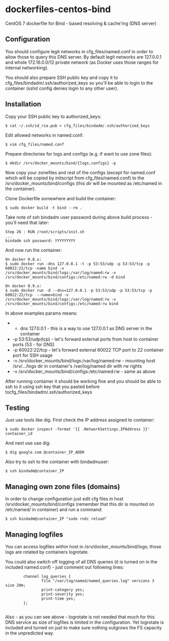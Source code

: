 dockerfiles-centos-bind
========================

CentOS 7 dockerfile for Bind - based resolving & cache'ing (DNS server)

Configuration
-----

You should configure legit networks in cfg_files/named.conf in order to allow
those to query this DNS server. By default legit networks are 127.0.0.1 and
whole 172.16.0.0/12 private network (as Docker uses those ranges for internal
networking).

You should also prepare SSH public key and copy it to cfg_files/bindadm/.ssh/authorized_keys
so you'll be able to login to the container (sshd config denies login to any
other user).

Installation
-----

Copy your SSH public key to authorized_keys:

    $ cat ~/.ssh/id_rsa.pub > cfg_files/bindadm/.ssh/authorized_keys

Edit allowed networks in named.conf:

    $ vim cfg_files/named.conf

Prepare directories for logs and configs (e.g. if want to use zone files):

    $ mkdir /srv/docker_mounts/bind/{logs,configs} -p

Now copy your zonefiles and rest of the configs (except for named.conf which
will be copied by initscript from cfg_files/named.conf) to the
/srv/docker_mounts/bind/configs (this dir will be mounted as /etc/named in the
container).

Clone Dockerfile somewhere and build the container:

    $ sudo docker build -t bind --rm .

Take note of ssh bindadm user password during above build process - you'll
need that later:

    Step 26 : RUN /root/scripts/init.sh
    ...
    bindadm ssh password: YYYYYYYYY

And now run the container:

    On docker 0.8.x:
    $ sudo docker run -dns 127.0.0.1 -t -p 53:53/udp -p 53:53/tcp -p 60022:22/tcp -name bind -v /srv/docker_mounts/bind/logs:/var/log/named:rw -v /srv/docker_mounts/bind/configs:/etc/named:rw -d bind 

    On docker 0.9.x:
    $ sudo docker run -d --dns=127.0.0.1 -p 53:53/udp -p 53:53/tcp -p 60022:22/tcp  --name=bind -v /srv/docker_mounts/bind/logs:/var/log/named:rw -v /srv/docker_mounts/bind/configs:/etc/named:rw bind

In above examples params means:

* - dns 127.0.0.1 - this is a way to use 127.0.0.1 as DNS server in the container
* -p 53:53/udp(tcp) - let's forward external ports from host to container ports (53 - for DNS)
* -p 60022:22/tcp - let's forward external 60022 TCP port to 22 container port for SSH usage
* -v /srv/docker_mounts/bind/logs:/var/log/named:rw - mounting host /srv/.../logs dir in container's /var/log/named dir with rw rights
* -v /srv/docker_mounts/bind/configs:/etc/named:rw - same as above

After running container it should be working fine and you should be able to ssh
to it using ssh key that you pasted before tocfg_files/bindadm/.ssh/authorized_keys

Testing
-----

Just use tools like dig. First check the IP address assigned to container:

    $ sudo docker inspect -format '{{ .NetworkSettings.IPAddress }}' container_id

And next use use dig:

    $ dig google.com @container_IP_ADDR

Also try to ssh to the container with bindadmuser:

    $ ssh bindadm@container_IP

Managing own zone files (domains)
-----

In order to change configuration just edit cfg files in host
/srv/docker_mounts/bind/configs (remember that this dir is mounted on
/etc/named/ in container) and run a command:

    $ ssh bindadm@container_IP "sudo rndc reload"

Managing logfiles
-----

You can access logfiles within host in /srv/docker_mounts/bind/logs; those logs
are rotated by containers logrotate.

You could also switch off logging of all DNS queries (it is turned on in the
included named.conf) - just comment out following lines:

```
        channel log_queries {
                file "/var/log/named/named_queries.log" versions 3 size 20m;
                print-category yes;
                print-severity yes;
                print-time yes;
        };
 
```

Also - as you can see above - logrotate is not needed that much for this
DNS service as size of logfiles is limited in the configuration. Yet logrotate
is included and turned on just to make sure nothing outgrows the FS capacity
in the unpredicted way.
